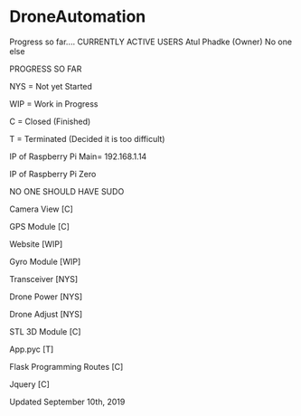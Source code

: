 # DroneAutomation
Progress so far....
CURRENTLY ACTIVE USERS
  Atul Phadke (Owner)
  No one else

PROGRESS SO FAR

  NYS = Not yet Started
  
  WIP = Work in Progress
  
  C = Closed (Finished)
  
  T = Terminated (Decided it is too difficult)
  
  IP of Raspberry Pi Main= 192.168.1.14
  
  IP of Raspberry Pi Zero
  
  NO ONE SHOULD HAVE SUDO

  Camera View [C]
  
  GPS Module [C]
  
  Website [WIP]
  
  Gyro Module [WIP]
  
  Transceiver [NYS]
  
  Drone Power [NYS]
  
  Drone Adjust [NYS]
  
  STL 3D Module [C]
  
  App.pyc [T]
  
  Flask Programming Routes [C]
  
  Jquery [C]
  
  Updated September 10th, 2019

